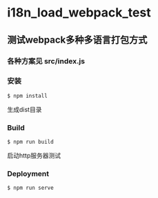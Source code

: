 # i18n_load_webpack_test
## 测试webpack多种多语言打包方式

### 各种方案见 src/index.js
### 安装

```
$ npm install
```

生成dist目录

### Build

```
$ npm run build
```

启动http服务器测试

### Deployment
```
$ npm run serve
```
